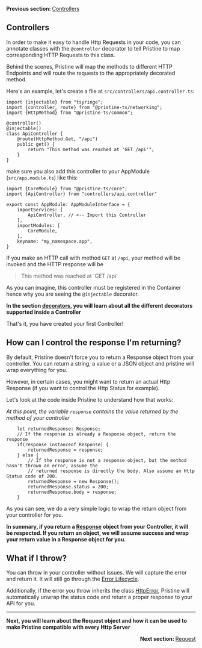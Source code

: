 <p>
   <strong>Previous section: </strong> <a href="00.index.md">Controllers</a>
</p>


Controllers
-------

In order to make it easy to handle Http Requests in your code, you can annotate classes with the `@controller` decorator to tell Pristine to map corresponding HTTP Requests to this class.

Behind the scenes, Pristine will map the methods to different HTTP Endpoints and will route the requests to the appropriately decorated method.

Here's an example, let's create a file at `src/controllers/api.controller.ts`:
```
import {injectable} from "tsyringe";
import {controller, route} from "@pristine-ts/networking";
import {HttpMethod} from "@pristine-ts/common";

@controller()
@injectable()
class ApiController {
    @route(HttpMethod.Get, "/api")  
    public get() {
        return "This method was reached at 'GET /api'";
    }
}
```

make sure you also add this controller to your AppModule (`src/app.module.ts`) like this:
```
import {CoreModule} from "@pristine-ts/core";
import {ApiController} from "controllers/api.controller"

export const AppModule: AppModuleInterface = {
    importServices: [
        ApiController, // <-- Import this Controller
    ],
    importModules: [
        CoreModule,
    ],
    keyname: "my_namespace.app",
}
```


If you make an HTTP call with method `GET` at `/api`, your method will be invoked and the HTTP response will be 
> This method was reached at 'GET /api'
 
As you can imagine, this controller must be registered in the Container hence why you are seeing the `@injectable` decorator.

**In the section [decorators](04.decorators.md), you will learn about all the different decorators supported inside a Controller**

That's it, you have created your first Controller!

## How can I control the response I'm returning?
By default, Pristine doesn't force you to return a Response object from your controller. You can return a string, a value or a JSON object and pristine will wrap everything for you.

However, in certain cases, you might want to return an actual Http Response (if you want to control the Http Status for example).

Let's look at the code inside Pristine to understand how that works:

*At this point, the variable `response` contains the value returned by the method of your controller*
```
    let returnedResponse: Response;
    // If the response is already a Response object, return the response
    if(response instanceof Response) {
        returnedResponse = response;
    } else {
        // If the response is not a response object, but the method hasn't thrown an error, assume the
        // returned response is directly the body. Also assume an Http Status code of 200.
        returnedResponse = new Response();
        returnedResponse.status = 200;
        returnedResponse.body = response;
    }
```

As you can see, we do a very simple logic to wrap the return object from your controller for you.

**In summary, if you return a [Response](03.response.md) object from your Controller, it will be respected. If you return an object, we will assume success and wrap your return value in a Response object for you.** 

## What if I throw?
You can throw in your controller without issues. We will capture the error and return it. It will still go through the [Error Lifecycle](00.index.md).

Additionally, if the error you throw inherits the class [HttpError](../../../packages/networking/src/errors/http.error.ts), Pristine will automatically unwrap the status code and return a proper response to your API for you.


---
**Next, you will learn about the Request object and how it can be used to make Pristine compatible with every Http Server**

<p align="right">
    <strong>Next section: </strong> <a href="docs/getting-started/02-controllers/02.request.md">Request</a>
</p>

